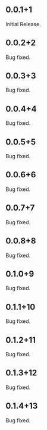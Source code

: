 ## 0.0.1+1
Initial Release.

## 0.0.2+2
Bug fixed.

## 0.0.3+3
Bug fixed.

## 0.0.4+4
Bug fixed.

## 0.0.5+5
Bug fixed.

## 0.0.6+6
Bug fixed.

## 0.0.7+7
Bug fixed.

## 0.0.8+8
Bug fixed.

## 0.1.0+9
Bug fixed.

## 0.1.1+10
Bug fixed.

## 0.1.2+11
Bug fixed.

## 0.1.3+12
Bug fixed.

## 0.1.4+13
Bug fixed.
